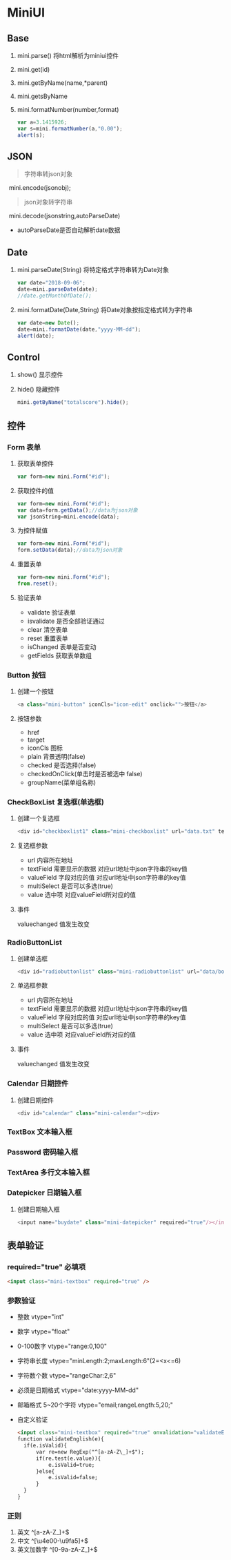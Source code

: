 # MiniUI

## Base

1. mini.parse()  将html解析为miniui控件

2. mini.get(id)

3. mini.getByName(name,*parent)

4. mini.getsByName

5. mini.formatNumber(number,format)

   ```javascript
   var a=3.1415926;
   var s=mini.formatNumber(a,"0.00");
   alert(s);
   ```

   

## JSON

> 字符串转json对象

​	mini.encode(jsonobj);

> json对象转字符串

​	mini.decode(jsonstring,autoParseDate)

*  autoParseDate是否自动解析date数据

## Date

1. mini.parseDate(String) 将特定格式字符串转为Date对象

   ```javascript
   var date="2018-09-06";
   date=mini.parseDate(date);
   //date.getMonthOfDate();
   ```

1. mini.formatDate(Date,String) 将Date对象按指定格式转为字符串

   ```javascript
   var date=new Date();
   date=mini.formatDate(date,"yyyy-MM-dd");
   alert(date);
   ```

## Control

1. show() 显示控件

2. hide() 隐藏控件

   ```javascript
   mini.getByName("totalscore").hide();
   ```

## 控件

### Form 表单

1. 获取表单控件

   ```javascript
   var form=new mini.Form("#id");
   ```

2. 获取控件的值

   ```javascript
   var form=new mini.Form("#id");
   var data=form.getData();//data为json对象
   var jsonString=mini.encode(data);
   ```

3. 为控件赋值

   ```javascript
   var form=new mini.Form("#id");
   form.setData(data);//data为json对象
   ```

4. 重置表单

   ```javascript
   var form=new mini.Form("#id");
   from.reset();
   ```

5. 验证表单

   * validate 验证表单
   * isvalidate 是否全部验证通过
   * clear 清空表单
   * reset 重置表单
   * isChanged 表单是否变动
   * getFields 获取表单数组

### Button 按钮

1. 创建一个按钮

   ```javascript
   <a class="mini-button" iconCls="icon-edit" onclick="">按钮</a>
   ```

2. 按钮参数

   * href
   * target
   * iconCls 图标
   * plain 背景透明(false)
   * checked 是否选择(false)
   * checkedOnClick(单击时是否被选中 false)
   * groupName(菜单组名称)

### CheckBoxList 复选框(单选框)

1. 创建一个复选框

   ```javascript
   <div id="checkboxlist1" class="mini-checkboxlist" url="data.txt" textField="text" valueField="id" onvaluechanged="test01" value="1,2">
   ```

2. 复选框参数

   * url 内容所在地址
   * textField 需要显示的数据 对应url地址中json字符串的key值
   * valueField 字段对应的值 对应url地址中json字符串的key值
   * multiSelect 是否可以多选(true)
   * value 选中项 对应valueField所对应的值

3. 事件

   valuechanged 值发生改变

### RadioButtonList

1. 创建单选框

   ```javascript
   <div id="radiobuttonlist" class="mini-radiobuttonlist" url="data/booktype.txt" value=2 onvaluechanged="test01"></div>	
   ```

2. 单选框参数

   * url 内容所在地址
   * textField 需要显示的数据 对应url地址中json字符串的key值
   * valueField 字段对应的值 对应url地址中json字符串的key值
   * multiSelect 是否可以多选(true)
   * value 选中项 对应valueField所对应的值

3. 事件

   valuechanged 值发生改变

### Calendar 日期控件

1. 创建日期控件

   ```javascript
   <div id="calendar" class="mini-calendar"><div>
   ```

### TextBox 文本输入框

### Password 密码输入框

### TextArea 多行文本输入框

### Datepicker 日期输入框

1. 创建日期输入框

   ```javascript
   <input name="buydate" class="mini-datepicker" required="true"/></input>
   ```

## 表单验证

### required="true" 必填项

```html
<input class="mini-textbox" required="true" />
```

### 参数验证

* 整数 vtype="int"

* 数字 vtype="float"

* 0-100数字 vtype="range:0,100"

* 字符串长度 vtype="minLength:2;maxLength:6"(2=<x<=6)

* 字符数个数 vtype="rangeChar:2,6"

* 必须是日期格式 vtype="date:yyyy-MM-dd"

* 邮箱格式 5~20个字符 vtype="email;rangeLength:5,20;"

* 自定义验证

  ```html
  <input class="mini-textbox" required="true" onvalidation="validateEnglish"/>
  function validateEnglish(e){
  	if(e.isValid){
  		var re=new RegExp("^[a-zA-Z\_]+$");
  		if(re.test(e.value)){
  			e.isValid=true;
  		}else{
  			e.isValid=false;
  		}
  	}
  }
  ```

### 正则

1. 英文   ^[a-zA-Z\_]+$
2. 中文   ^[\u4e00-\u9fa5]+$
3. 英文加数字   ^[0-9a-zA-Z\_]+$










